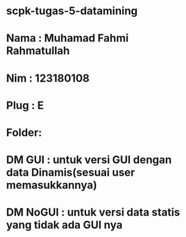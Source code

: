 # scpk-tugas-5-datamining
# Nama : Muhamad Fahmi Rahmatullah
# Nim  : 123180108
# Plug : E
# Folder:
# DM GUI : untuk versi GUI dengan data Dinamis(sesuai user memasukkannya)
# DM NoGUI : untuk versi data statis yang tidak ada GUI nya
